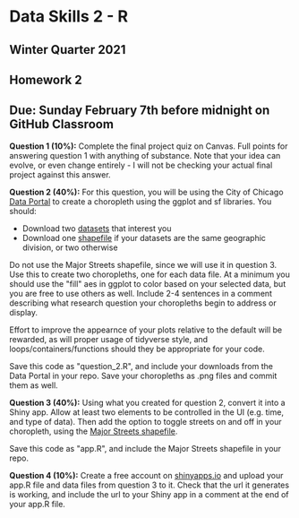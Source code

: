# Data Skills 2 - R
## Winter Quarter 2021

## Homework 2
## Due: Sunday February 7th before midnight on GitHub Classroom

__Question 1 (10%):__ Complete the final project quiz on Canvas.  Full points for answering question 1 with anything of substance.  Note that your idea can evolve, or even change entirely - I will not be checking your actual final project against this answer.

__Question 2 (40%):__ For this question, you will be using the City of Chicago [Data Portal](https://data.cityofchicago.org) to create a choropleth using the ggplot and sf libraries.  You should:
  * Download two [datasets](https://data.cityofchicago.org/browse?limitTo=datasets) that interest you
  * Download one [shapefile](https://data.cityofchicago.org/browse?tags=shapefiles) if your datasets are the same geographic division, or two otherwise

Do not use the Major Streets shapefile, since we will use it in question 3.  Use this to create two choropleths, one for each data file.  At a minimum you should use the "fill" aes in ggplot to color based on your selected data, but you are free to use others as well.  Include 2-4 sentences in a comment describing what research question your choropleths begin to address or display.

Effort to improve the appearnce of your plots relative to the default will be rewarded, as will proper usage of tidyverse style, and loops/containers/functions should they be appropriate for your code.

Save this code as "question_2.R", and include your downloads from the Data Portal in your repo.  Save your choropleths as .png files and commit them as well.


__Question 3 (40%):__ Using what you created for question 2, convert it into a Shiny app.  Allow at least two elements to be controlled in the UI (e.g. time, and type of data).  Then add the option to toggle streets on and off in your choropleth, using the [Major Streets shapefile](https://data.cityofchicago.org/Transportation/Major-Streets/ueqs-5wr6).  

Save this code as "app.R", and include the Major Streets shapefile in your repo.

__Question 4 (10%):__ Create a free account on [shinyapps.io](https://www.shinyapps.io/) and upload your app.R file and data files from question 3 to it.  Check that the url it generates is working, and include the url to your Shiny app in a comment at the end of your app.R file.
